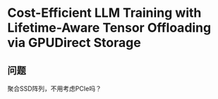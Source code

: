 # Cost-Efficient LLM Training with Lifetime-Aware Tensor Offloading via GPUDirect Storage

## 问题

聚合SSD阵列，不用考虑PCIe吗？
